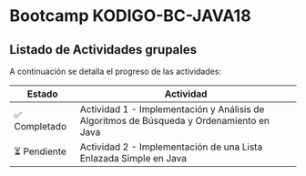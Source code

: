 # Bootcamp KODIGO-BC-JAVA18

## Listado de Actividades grupales

A continuación se detalla el progreso de las actividades:

| Estado        | Actividad                                                                                |
| ------------- | ---------------------------------------------------------------------------------------- |
| ✅ Completado | Actividad 1 - Implementación y Análisis de Algoritmos de Búsqueda y Ordenamiento en Java |
| ⏳ Pendiente  | Actividad 2 - Implementación de una Lista Enlazada Simple en Java                        |
